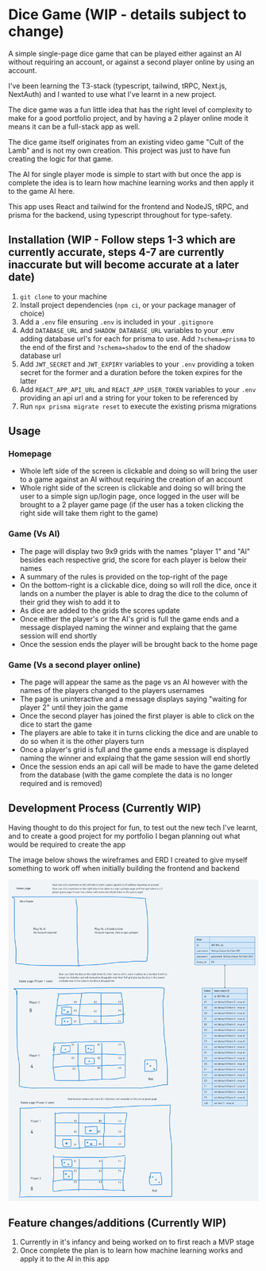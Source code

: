 # Dice Game (WIP - details subject to change)

A simple single-page dice game that can be played either against an AI without requiring an account, or against a second player online by using an account.

I've been learning the T3-stack (typescript, tailwind, tRPC, Next.js, NextAuth) and I wanted to use what I've learnt in a new project. 

The dice game was a fun little idea that has the right level of complexity to make for a good portfolio project, and by having a 2 player online mode it means it can be a full-stack app as well.

The dice game itself originates from an existing video game "Cult of the Lamb" and is not my own creation. This project was just to have fun creating the logic for that game.

The AI for single player mode is simple to start with but once the app is complete the idea is to learn how machine learning works and then apply it to the game AI here.

This app uses React and tailwind for the frontend and NodeJS, tRPC, and prisma for the backend, using typescript throughout for type-safety.

## Installation (WIP - Follow steps 1-3 which are currently accurate, steps 4-7 are currently inaccurate but will become accurate at a later date)

1. ```git clone``` to your machine
2. Install project dependencies (```npm ci```, or your package manager of choice)
3. Add a ```.env``` file ensuring ```.env``` is included in your ```.gitignore```
4. Add ```DATABASE_URL``` and ```SHADOW_DATABASE_URL``` variables to your .env adding database url's for each for prisma to use. Add ```?schema=prisma``` to the end of the first and ```?schema=shadow``` to the end of the shadow database url
5. Add ```JWT_SECRET``` and ```JWT_EXPIRY``` variables to your ```.env``` providing a token secret for the former and a duration before the token expires for the latter
6. Add ```REACT_APP_API_URL``` and ```REACT_APP_USER_TOKEN``` variables to your ```.env``` providing an api url and a string for your token to be referenced by
7. Run ```npx prisma migrate reset``` to execute the existing prisma migrations 

## Usage

### Homepage

- Whole left side of the screen is clickable and doing so will bring the user to a game against an AI without requiring the creation of an account
- Whole right side of the screen is clickable and doing so will bring the user to a simple sign up/login page, once logged in the user will be brought to a 2 player game page (if the user has a token clicking the right side will take them right to the game)
  
### Game (Vs AI)

- The page will display two 9x9 grids with the names "player 1" and "AI" besides each respective grid, the score for each player is below their names
- A summary of the rules is provided on the top-right of the page
- On the bottom-right is a clickable dice, doing so will roll the dice, once it lands on a number the player is able to drag the dice to the column of their grid they wish to add it to
- As dice are added to the grids the scores update
- Once either the player's or the AI's grid is full the game ends and a message displayed naming the winner and explaing that the game session will end shortly
- Once the session ends the player will be brought back to the home page

### Game (Vs a second player online)

- The page will appear the same as the page vs an AI however with the names of the players changed to the players usernames
- The page is uninteractive and a message displays saying "waiting for player 2" until they join the game
- Once the second player has joined the first player is able to click on the dice to start the game
- The players are able to take it in turns clicking the dice and are unable to do so when it is the other players turn
- Once a player's grid is full and the game ends a message is displayed naming the winner and explaing that the game session will end shortly
- Once the session ends an api call will be made to have the game deleted from the database (with the game complete the data is no longer required and is removed)

## Development Process (Currently WIP)

Having thought to do this project for fun, to test out the new tech I've learnt, and to create a good project for my portfolio I began planning out what would be required to create the app

The image below shows the wireframes and ERD I created to give myself something to work off when initially building the frontend and backend

![ERD and Wireframes](/assets/dice-game-ERD-&-Wireframes.png)

## Feature changes/additions (Currently WIP)

1. Currently in it's infancy and being worked on to first reach a MVP stage
2. Once complete the plan is to learn how machine learning works and apply it to the AI in this app
